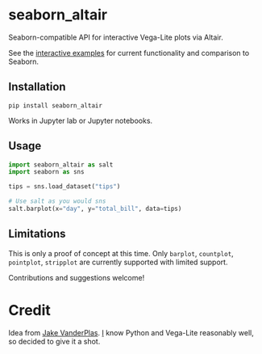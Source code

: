 # seaborn_altair

Seaborn-compatible API for interactive Vega-Lite plots via Altair.

See the [interactive examples](https://kitware.github.io/seaborn_altair/) for current functionality and comparison to Seaborn.

## Installation

```
pip install seaborn_altair
```

Works in Jupyter lab or Jupyter notebooks.

## Usage

```python
import seaborn_altair as salt
import seaborn as sns

tips = sns.load_dataset("tips")

# Use salt as you would sns
salt.barplot(x="day", y="total_bill", data=tips)
```

## Limitations

This is only a proof of concept at this time.
Only `barplot`, `countplot`, `pointplot`, `stripplot` are currently supported with limited support.

Contributions and suggestions welcome!

# Credit

Idea from [Jake VanderPlas](https://twitter.com/jakevdp/status/996041414596214784). [I](https://twitter.com/jeffbaumes) know Python and Vega-Lite reasonably well, so decided to give it a shot.
